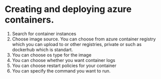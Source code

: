 # Creating and deploying azure containers.

1. Search for container instances
2. Choose image source. You can choose from azure container registry which you can upload to or other registries, private or such as dockerhub which is standart.
3. You can choose os type for the image
4. You can choose whether you want container logs
5. You can choose restart policies for your container
6. You can specify the command you want to run.

